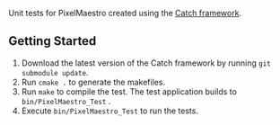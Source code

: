 Unit tests for PixelMaestro created using the [Catch framework](https://github.com/philsquared/Catch).

## Getting Started
1. Download the latest version of the Catch framework by running `git submodule update`.
2. Run `cmake .` to generate the makefiles.
3. Run `make` to compile the test. The test application builds to `bin/PixelMaestro_Test` .
4. Execute `bin/PixelMaestro_Test` to run the tests.
